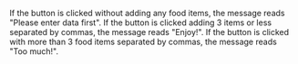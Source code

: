 If the button is clicked without adding any food items, the message reads "Please enter data first".
If the button is clicked adding 3 items or less separated by commas, the message reads "Enjoy!".
If the button is clicked with more than 3 food items separated by commas, the message reads "Too much!".

